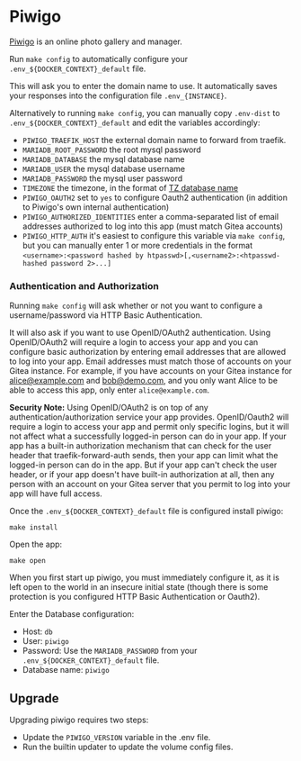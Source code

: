 # Piwigo

[Piwigo](https://piwigo.org/) is an online photo gallery and manager.

Run `make config` to automatically configure your
`.env_${DOCKER_CONTEXT}_default` file. 

This will ask you to enter the domain name to use.
It automatically saves your responses into the configuration file
`.env_{INSTANCE}`.

Alternatively to running `make config`, you can manually copy
`.env-dist` to `.env_${DOCKER_CONTEXT}_default` and edit the variables accordingly:

 * `PIWIGO_TRAEFIK_HOST` the external domain name to forward from traefik.
 * `MARIADB_ROOT_PASSWORD` the root mysql password
 * `MARIADB_DATABASE` the mysql database name
 * `MARIADB_USER` the mysql database username
 * `MARIADB_PASSWORD` the mysql user password
 * `TIMEZONE` the timezone, in the format of [TZ database name](https://en.wikipedia.org/wiki/List_of_tz_database_time_zones)
 * `PIWIGO_OAUTH2` set to `yes` to configure Oauth2 authentication (in addition to Piwigo's own internal authentication)
 * `PIWIGO_AUTHORIZED_IDENTITIES` enter a comma-separated list of email addresses authorized to log into this app (must match Gitea accounts)
 * `PIWIGO_HTTP_AUTH` it's easiest to configure this variable via `make config`, but you can manually enter 1 or more credentials in the format `<username>:<password hashed by htpasswd>[,<username2>:<htpasswd-hashed password 2>...]`

### Authentication and Authorization

Running `make config` will ask whether or not
you want to configure a username/password via HTTP Basic Authentication.

It will also ask if you want to use OpenID/OAuth2 authentication. Using
OpenID/OAuth2 will require a login to access your app and you can configure
basic authorization by entering email addresses that are allowed to log into
your app. Email addresses must match those of accounts on your Gitea instance.
For example, if you have accounts on your Gitea instance for
alice@example.com and bob@demo.com, and you only want Alice to be able to
access this app, only enter `alice@example.com`.

**Security Note:** Using OpenID/OAuth2 is on top of any
authentication/authorization service your app provides. OpenID/Oauth2 will
require a login to access your app and permit only specific logins, but it
will not affect what a successfully logged-in person can do in your app. If
your app has a built-in authorization mechanism that can check for the user
header that traefik-forward-auth sends, then your app can limit what the
logged-in person can do in the app. But if your app can't check the user
header, or if your app doesn't have built-in authorization at all, then any
person with an account on your Gitea server that you permit to log into your
app will have full access.

Once the `.env_${DOCKER_CONTEXT}_default` file is configured install piwigo:

```
make install
```

Open the app:

```
make open
```

When you first start up piwigo, you must immediately configure it, as
it is left open to the world in an insecure initial state (though there is
some protection is you configured HTTP Basic Authentication or Oauth2).

Enter the Database configuration:

 * Host: `db`
 * User: `piwigo`
 * Password: Use the `MARIADB_PASSWORD` from your `.env_${DOCKER_CONTEXT}_default` file.
 * Database name: `piwigo`

## Upgrade

Upgrading piwigo requires two steps:

 * Update the `PIWIGO_VERSION` variable in the .env file.
 * Run the builtin updater to update the volume config files.
